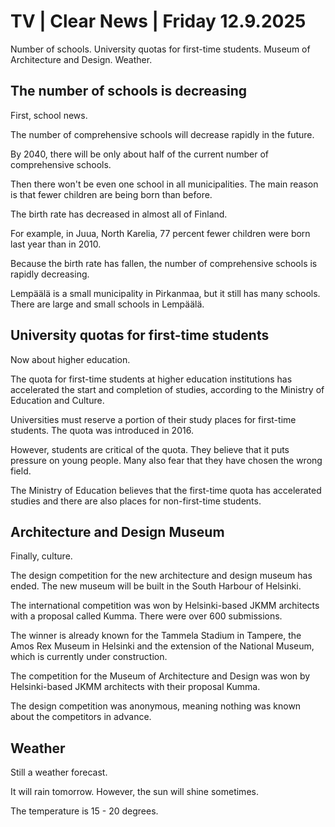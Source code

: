 # TV | Clear News | Friday 12.9.2025

Number of schools. University quotas for first-time students. Museum of Architecture and Design. Weather.

## The number of schools is decreasing

First, school news.

The number of comprehensive schools will decrease rapidly in the future.

By 2040, there will be only about half of the current number of comprehensive schools.

Then there won't be even one school in all municipalities. The main reason is that fewer children are being born than before.

The birth rate has decreased in almost all of Finland.

For example, in Juua, North Karelia, 77 percent fewer children were born last year than in 2010.

Because the birth rate has fallen, the number of comprehensive schools is rapidly decreasing.

Lempäälä is a small municipality in Pirkanmaa, but it still has many schools. There are large and small schools in Lempäälä.

## University quotas for first-time students

Now about higher education.

The quota for first-time students at higher education institutions has accelerated the start and completion of studies, according to the Ministry of Education and Culture.

Universities must reserve a portion of their study places for first-time students. The quota was introduced in 2016.

However, students are critical of the quota. They believe that it puts pressure on young people. Many also fear that they have chosen the wrong field.

The Ministry of Education believes that the first-time quota has accelerated studies and there are also places for non-first-time students.

## Architecture and Design Museum

Finally, culture.

The design competition for the new architecture and design museum has ended. The new museum will be built in the South Harbour of Helsinki.

The international competition was won by Helsinki-based JKMM architects with a proposal called Kumma. There were over 600 submissions.

The winner is already known for the Tammela Stadium in Tampere, the Amos Rex Museum in Helsinki and the extension of the National Museum, which is currently under construction.

The competition for the Museum of Architecture and Design was won by Helsinki-based JKMM architects with their proposal Kumma.

The design competition was anonymous, meaning nothing was known about the competitors in advance.

## Weather

Still a weather forecast.

It will rain tomorrow. However, the sun will shine sometimes.

The temperature is 15 - 20 degrees.
